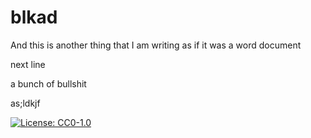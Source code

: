 # blkad

And this is another thing that I am writing as if it was a word document

next line

a bunch of bullshit

as;ldkjf

[![License: CC0-1.0](https://licensebuttons.net/l/zero/1.0/80x15.png)](http://creativecommons.org/publicdomain/zero/1.0/)
